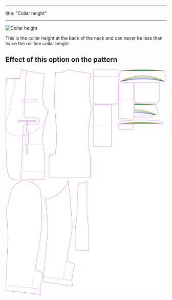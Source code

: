 ***

title: "Collar height"

***

![Collar height](collarheight.svg)

This is the collar height at the back of the neck and can never be less than twice the roll line collar height.

## Effect of this option on the pattern

![This image shows the effect of this option by superimposing several variants that have a different value for this option](jaeger_collarheight_sample.svg "Effect of this option on the pattern")
